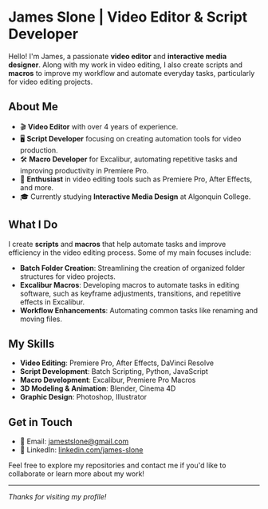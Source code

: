 # James Slone | Video Editor & Script Developer

Hello! I'm James, a passionate **video editor** and **interactive media designer**. Along with my work in video editing, I also create scripts and **macros** to improve my workflow and automate everyday tasks, particularly for video editing projects.

## About Me

- 🎬 **Video Editor** with over 4 years of experience.
- 🖥️ **Script Developer** focusing on creating automation tools for video production.
- 🛠️ **Macro Developer** for Excalibur, automating repetitive tasks and improving productivity in Premiere Pro.
- 🚴 **Enthusiast** in video editing tools such as Premiere Pro, After Effects, and more.
- 🎓 Currently studying **Interactive Media Design** at Algonquin College.

## What I Do

I create **scripts** and **macros** that help automate tasks and improve efficiency in the video editing process. Some of my main focuses include:

- **Batch Folder Creation**: Streamlining the creation of organized folder structures for video projects.
- **Excalibur Macros**: Developing macros to automate tasks in editing software, such as keyframe adjustments, transitions, and repetitive effects in Excalibur.
- **Workflow Enhancements**: Automating common tasks like renaming and moving files.

## My Skills

- **Video Editing**: Premiere Pro, After Effects, DaVinci Resolve
- **Script Development**: Batch Scripting, Python, JavaScript
- **Macro Development**: Excalibur, Premiere Pro Macros
- **3D Modeling & Animation**: Blender, Cinema 4D
- **Graphic Design**: Photoshop, Illustrator

## Get in Touch

- 📧 Email: [jamestslone@gmail.com](jamestslone@gmail.com)
- 💼 LinkedIn: [linkedin.com/james-slone](https://www.linkedin.com/in/james-slone-4034702b4/)

Feel free to explore my repositories and contact me if you'd like to collaborate or learn more about my work!

---

*Thanks for visiting my profile!*
